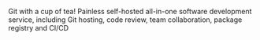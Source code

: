 Git with a cup of tea! Painless self-hosted all-in-one software development service, including Git hosting, code review, team collaboration, package registry and CI/CD 

